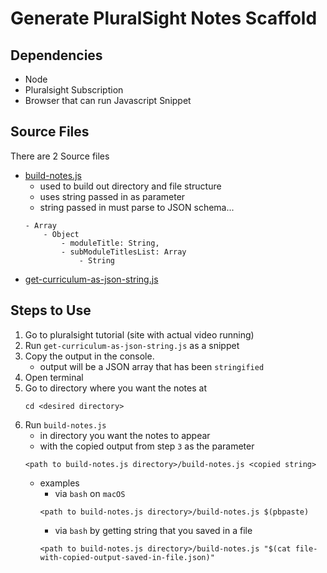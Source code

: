# Generate PluralSight Notes Scaffold

## Dependencies

- Node
- Pluralsight Subscription
- Browser that can run Javascript Snippet

## Source Files
There are 2 Source files 
- [build-notes.js](./src/build-notes.js)
    - used to build out directory and file structure
    - uses string passed in as parameter
    - string passed in must parse to JSON schema...
    ```
    - Array
        - Object
            - moduleTitle: String,
            - subModuleTitlesList: Array
                - String
    ```
- [get-curriculum-as-json-string.js](./src/get-curriculum-as-json-string.js)


## Steps to Use

1) Go to pluralsight tutorial (site with actual video running)
2) Run `get-curriculum-as-json-string.js` as a snippet
3) Copy the output in the console.
    - output will be a JSON array that has been `stringified`
4) Open terminal
5) Go to directory where you want the notes at
    ```
    cd <desired directory>
    ```
6) Run `build-notes.js` 
    - in directory you want the notes to appear
    - with the copied output from step `3` as the parameter
    ```
    <path to build-notes.js directory>/build-notes.js <copied string>
    ``` 
    - examples
        - via `bash` on `macOS`
        ```
        <path to build-notes.js directory>/build-notes.js $(pbpaste)
        ```
        - via `bash` by getting string that you saved in a file
        ```
        <path to build-notes.js directory>/build-notes.js "$(cat file-with-copied-output-saved-in-file.json)"
        ```
      
